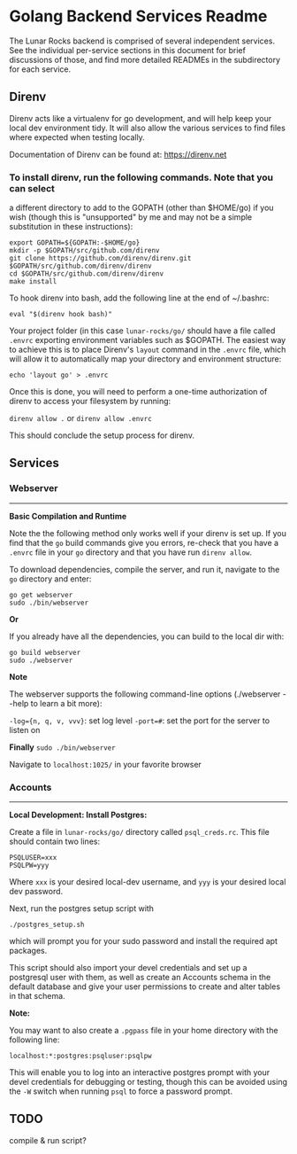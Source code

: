 # Golang Backend Services Readme

The Lunar Rocks backend is comprised of several independent services. See the
individual per-service sections in this document for brief discussions of
those, and find more detailed READMEs in the subdirectory for each service.

## Direnv

Direnv acts like a virtualenv for go development, and will help keep your local
dev environment tidy. It will also allow the various services to find files
where expected when testing locally.

Documentation of Direnv can be found at: https://direnv.net

### To install direnv, run the following commands. Note that you can select
a different directory to add to the GOPATH (other than $HOME/go) if you wish
(though this is "unsupported" by me and may not be a simple substitution in
these instructions):

```
export GOPATH=${GOPATH:-$HOME/go}
mkdir -p $GOPATH/src/github.com/direnv
git clone https://github.com/direnv/direnv.git $GOPATH/src/github.com/direnv/direnv
cd $GOPATH/src/github.com/direnv/direnv
make install
```

To hook direnv into bash, add the following line at the end of ~/.bashrc:

`eval "$(direnv hook bash)"`

Your project folder (in this case `lunar-rocks/go/` should have a file called
`.envrc` exporting environment variables such as $GOPATH. The easiest way to
achieve this is to place Direnv's `layout` command in the `.envrc` file, which
will allow it to automatically map your directory and environment structure:

`echo 'layout go' > .envrc`

Once this is done, you will need to perform a one-time authorization of direnv
to access your filesystem by running:

`direnv allow .` or `direnv allow .envrc`

This should conclude the setup process for direnv.

## Services

### Webserver
---

__Basic Compilation and Runtime__

Note the the following method only works well if your direnv is set up. If
you find that the `go` build commands give you errors, re-check that you have
a `.envrc` file in your `go` directory and that you have run `direnv allow`.

To download dependencies, compile the server, and run it, navigate to the `go`
directory and enter:

```
go get webserver
sudo ./bin/webserver
```

__Or__

If you already have all the dependencies, you can build to the local dir with:

```
go build webserver
sudo ./webserver
```

__Note__

The webserver supports the following command-line options (./webserver --help
to learn a bit more):

`-log={n, q, v, vvv}`: set log level
`-port=#`: set the port for the server to listen on

__Finally__
`sudo ./bin/webserver`

Navigate to `localhost:1025/` in your favorite browser

### Accounts
---

__Local Development: Install Postgres:__

Create a file in `lunar-rocks/go/` directory called `psql_creds.rc`. This file
should contain two lines:

```
PSQLUSER=xxx
PSQLPW=yyy
```

Where `xxx` is your desired local-dev username, and `yyy` is your desired local
dev password.

Next, run the postgres setup script with 

`./postgres_setup.sh`

which will prompt you for your sudo password and install the required apt
packages.

This script should also import your devel credentials and set up a postgresql user
with them, as well as create an Accounts schema in the default database and
give your user permissions to create and alter tables in that schema.

__Note:__

You may want to also create a `.pgpass` file in your home directory with the
following line:

`localhost:*:postgres:psqluser:psqlpw`

This will enable you to log into an interactive postgres prompt with your devel
credentials for debugging or testing, though this can be avoided using the
`-W` switch when running `psql` to force a password prompt.

## TODO

compile & run script?
